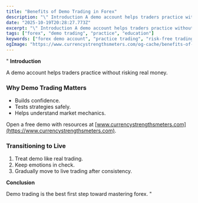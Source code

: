 ```yaml
---
title: "Benefits of Demo Trading in Forex"
description: "\" Introduction A demo account helps traders practice without risking real money..."
date: "2025-10-19T20:28:27.773Z"
excerpt: "\" Introduction A demo account helps traders practice without risking real money. Why Demo Trading Matters - Builds confidence. - Tests strategies safely. - Helps understand market mechanics. Open a free demo with resources at [www.currencystrengthsmeters.com](https://www.currencystrengthsmeters.com). Transitioning to Live 1. Treat demo like real trading. 2. Keep emotions in check...."
tags: ["forex", "demo trading", "practice", "education"]
keywords: ["forex demo account", "practice trading", "risk-free trading", "beginner forex", "learn forex"]
ogImage: "https://www.currencystrengthsmeters.com/og-cache/benefits-of-demo-trading-in-forex.jpg"
---
```

"
**Introduction**

A demo account helps traders practice without risking real money.

### Why Demo Trading Matters

- Builds confidence.  
- Tests strategies safely.  
- Helps understand market mechanics.  

Open a free demo with resources at [www.currencystrengthsmeters.com](https://www.currencystrengthsmeters.com).

### Transitioning to Live

1. Treat demo like real trading.  
2. Keep emotions in check.  
3. Gradually move to live trading after consistency.

**Conclusion**

Demo trading is the best first step toward mastering forex.
"
